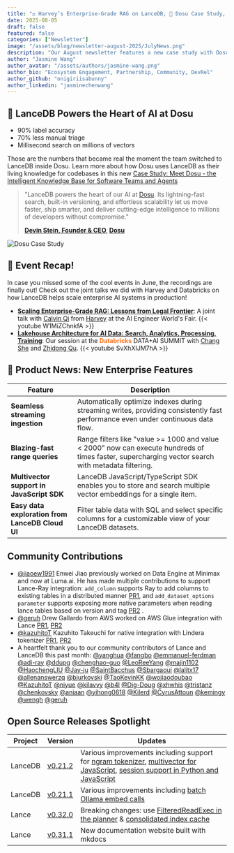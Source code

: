 ```yaml
---
title: "⚖️ Harvey’s Enterprise-Grade RAG on LanceDB, 💼 Dosu Case Study, Minimax&LumaLabs❤️Lance-Ray"
date: 2025-08-05
draft: false
featured: false
categories: ["Newsletter"]
image: "/assets/blog/newsletter-august-2025/JulyNews.png"
description: "Our August newsletter features a new case study with Dosu, recaps from events with Harvey and Databricks, and the latest product and community updates."
author: "Jasmine Wang"
author_avatar: "/assets/authors/jasmine-wang.png"
author_bio: "Ecosystem Engagement, Partnership, Community, DevRel"
author_github: "onigiriisabunny"
author_linkedin: "jasminechenwang"
---
```


## 💼 LanceDB Powers the Heart of AI at Dosu

- 90% label accuracy
- 70% less manual triage
- Millisecond search on millions of vectors

Those are the numbers that became real the moment the team switched to LanceDB inside Dosu. Learn more about how Dosu uses LanceDB as their living knowledge for codebases in this new [Case Study: Meet Dosu - the Intelligent Knowledge Base for Software Teams and Agents](https://lancedb.com/blog/case-study-dosu/)

> "LanceDB powers the heart of our AI at [Dosu](https://www.dosu.ai). Its lightning-fast search, built-in versioning, and effortless scalability let us move faster, ship smarter, and deliver cutting-edge intelligence to millions of developers without compromise."
>
> **[Devin Stein, Founder & CEO](https://www.linkedin.com/in/devstein/), [Dosu](https://dosu.dev/)**


![Dosu Case Study](/assets/blog/newsletter-august-2025/Dosucase.png)



## 🎤 Event Recap!

In case you missed some of the cool events in June, the recordings are finally out! Check out the joint talks we did with Harvey and Databricks on how LanceDB helps scale enterprise AI systems in production!

-   **<span style="color: #ff6f1a; font-weight: bold;">[Scaling Enterprise-Grade RAG: Lessons from Legal Frontier](https://youtu.be/W1MiZChnkfA)</span>**: A joint talk with [Calvin Qi](https://www.linkedin.com/in/calvinqi/) from [Harvey](https://www.harvey.ai) at the AI Engineer World's Fair.
    {{< youtube W1MiZChnkfA >}}
-   **<span style="color: #ff6f1a; font-weight: bold;">[Lakehouse Architecture for AI Data: Search, Analytics, Processing, Training](https://youtu.be/SvXhXIJM7hA)</span>**: Our session at the <span style="color: #ff6f1a; font-weight: bold;">Databricks</span> DATA+AI SUMMIT with [Chang She](https://www.linkedin.com/in/changshe/) and [Zhidong Qu](https://www.linkedin.com/in/zhidong-qu/).
    {{< youtube SvXhXIJM7hA >}}




## 📰 Product News: New Enterprise Features

| Feature                                      | Description                                                                                                                         |
| -------------------------------------------- | ----------------------------------------------------------------------------------------------------------------------------------- |
| **Seamless streaming ingestion**             | Automatically optimize indexes during streaming writes, providing consistently fast performance even under continuous data flow.     |
| **Blazing-fast range queries**               | Range filters like "value >= 1000 and value < 2000" now can execute hundreds of times faster, supercharging vector search with metadata filtering. |
| **Multivector support in JavaScript SDK**    | LanceDB JavaScript/TypeScript SDK enables you to store and search multiple vector embeddings for a single item.                      |
| **Easy data exploration from LanceDB Cloud UI** | Filter table data with SQL and select specific columns for a customizable view of your LanceDB datasets.                             |

## Community Contributions

- [@jiaoew1991](https://github.com/jiaoew1991) Enwei Jiao previously worked on Data Engine at Minimax and now at Luma.ai. He has made multiple contributions to support Lance-Ray integration: `add_column` supports Ray to add columns to existing tables in a distributed manner [PR1](https://github.com/lancedb/lance-ray/pull/21), and `add_dataset_options parameter` supports exposing more native parameters when reading lance tables based on version and tag [PR2](https://github.com/lancedb/lance-ray/pull/27) .
- [@geruh](https://github.com/geruh) Drew Gallardo from AWS worked on AWS Glue integration with Lance [PR1](https://github.com/lancedb/lance-namespace/pull/167), [PR2](https://github.com/lancedb/lance-namespace/pull/158)
- [@kazuhitoT](https://github.com/kazuhitoT) Kazuhito Takeuchi for native integration with Lindera tokenizer [PR1](https://github.com/lancedb/lance/pull/3932), [PR2](https://github.com/lancedb/lance/pull/4144)
- A heartfelt thank you to our community contributors of Lance and LanceDB this past month: [@yanghua](https://github.com/yanghua) [@fangbo](https://github.com/fangbo) [@emmanuel-ferdman](https://github.com/emmanuel-ferdman) [@adi-ray](https://github.com/adi-ray) [@ddupg](https://github.com/ddupg) [@chenghao-guo](https://github.com/chenghao-guo) [@LeoReeYang](https://github.com/LeoReeYang) [@majin1102](https://github.com/majin1102) [@HaochengLIU](https://github.com/HaochengLIU) [@Jay-ju](https://github.com/Jay-ju) [@SaintBacchus](https://github.com/SaintBacchus) [@Sbargaoui](https://github.com/Sbargaoui) [@lalitx17](https://github.com/lalitx17) [@allenanswerzq](https://github.com/allenanswerzq) [@bjurkovski](https://github.com/bjurkovski) [@TaoKevinKK](https://github.com/TaoKevinKK) [@wojiaodoubao](https://github.com/wojiaodoubao) [@KazuhitoT](https://github.com/KazuhitoT) [@niyue](https://github.com/niyue) [@kilavvy](https://github.com/kilavvy) [@b4l](https://github.com/b4l) [@Dig-Doug](https://github.com/Dig-Doug) [@xhwhis](https://github.com/xhwhis) [@tristanz](https://github.com/tristanz) [@chenkovsky](https://github.com/chenkovsky) [@aniaan](https://github.com/aniaan) [@yihong0618](https://github.com/yihong0618) [@Kilerd](https://github.com/Kilerd) [@CyrusAttoun](https://github.com/CyrusAttoun) [@kemingy](https://github.com/kemingy) [@wengh](https://github.com/wengh) [@geruh](https://github.com/geruh)

## Open Source Releases Spotlight

| Project | Version | Updates |
| ------- | ------- | ------- |
| LanceDB | [v0.21.2](https://github.com/lancedb/lancedb/releases/tag/v0.21.2) | Various improvements including support for [ngram tokenizer](https://github.com/lancedb/lancedb/pull/2507), [multivector for JavaScript](https://github.com/lancedb/lancedb/pull/2527), [session support in Python and JavaScript](https://github.com/lancedb/lancedb/pull/2530) |
| LanceDB | [v0.21.1](https://github.com/lancedb/lancedb/releases/tag/v0.21.1) | Various improvements including [batch Ollama embed calls](https://github.com/lancedb/lancedb/pull/2453) |
| Lance | [v0.32.0](https://github.com/lancedb/lance/releases/tag/v0.32.0) | Breaking changes: use [FilteredReadExec in the planner](https://github.com/lancedb/lance/pull/3813) & [consolidated index cache](https://github.com/lancedb/lance/pull/4047) |
| Lance | [v0.31.1](https://github.com/lancedb/lance/releases/tag/v0.31.1) | New documentation website built with mkdocs |

